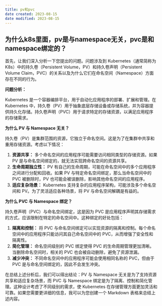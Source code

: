 ```yaml
---
title: pv和pvc
date created: 2023-08-15
date modified: 2023-08-15
---
```


## 为什么k8s里面，pv是与namespace无关，pvc是和namespace绑定的？

首先，让我们深入分析一下您提出的问题。问题涉及到 Kubernetes（通常简称为 K8s）中的持久卷（Persistent Volume，PV）和持久卷声明（Persistent Volume Claim，PVC）的关系以及为什么它们在命名空间（Namespace）方面存在不同的行为。

**问题分析：**

Kubernetes 是一个容器编排平台，用于自动化应用程序的部署、扩展和管理。在 Kubernetes 中，持久卷（PV）用于抽象底层存储设备或存储系统，并为容器提供持久化存储。持久卷声明（PVC）用于请求特定的存储资源，以满足应用程序的存储需求。

**为什么 PV 与 Namespace 无关？**

持久卷（PV）是集群范围的资源，它独立于命名空间。这是为了在集群中共享和重用存储资源。考虑以下情况：

1. **资源共享：** 多个命名空间的应用程序可能需要访问相同类型的存储资源。如果 PV 是与命名空间绑定的，就无法实现跨命名空间的资源共享。
2. **生命周期独立性：** PV 有自己的生命周期，可能在命名空间中的多个应用程序之间进行分配和回收。如果 PV 与特定命名空间绑定，那么当命名空间中的 PVC 被删除时，PV 也可能会被误删除，影响其他命名空间的应用程序。
3. **适应复杂场景：** Kubernetes 支持复杂的应用程序架构，可能涉及多个命名空间和 PV。为了灵活适应各种场景，将 PV 与命名空间解耦是有益的。

**为什么 PVC 与 Namespace 绑定？**

持久卷声明（PVC）与命名空间绑定，这是因为 PVC 是应用程序声明其存储需求的方式，应该限制在特定的命名空间中。这种绑定的好处包括：

1. **隔离和控制：** 将 PVC 与命名空间绑定可以实现资源的隔离和控制。每个命名空间中的应用程序只能访问其自己命名空间中的 PVC，从而增强了安全性和隔离性。
2. **简化管理：** 命名空间级别的 PVC 绑定使得 PVC 的生命周期管理更加清晰。当删除命名空间时，相关的 PVC 也会被自动删除，避免了资源泄漏。
3. **减少冲突：** 不同命名空间中的应用程序可能会使用相同名称的 PVC，但由于 PVC 是与命名空间绑定的，因此不会发生冲突。

在总结上述分析后，我们可以得出结论：PV 与 Namespace 无关是为了支持资源共享和适应复杂场景，而 PVC 与 Namespace 绑定是为了隔离、控制和简化管理。这种设计考虑了不同级别的需求，使 Kubernetes 在存储管理方面更加灵活和可靠。如果您需要更详细的信息，我可以为您创建一个 Markdown 表格来总结上述内容。
